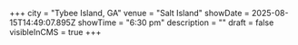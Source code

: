 +++
city = "Tybee Island, GA"
venue = "Salt Island"
showDate = 2025-08-15T14:49:07.895Z
showTime = "6:30 pm"
description = ""
draft = false
visibleInCMS = true
+++
